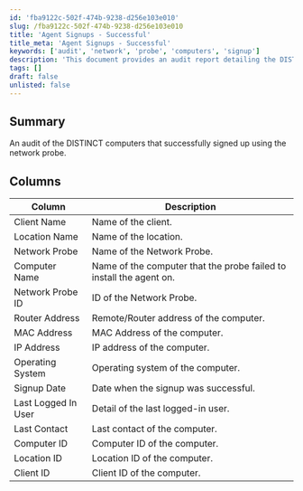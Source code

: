 ```yaml
---
id: 'fba9122c-502f-474b-9238-d256e103e010'
slug: /fba9122c-502f-474b-9238-d256e103e010
title: 'Agent Signups - Successful'
title_meta: 'Agent Signups - Successful'
keywords: ['audit', 'network', 'probe', 'computers', 'signup']
description: 'This document provides an audit report detailing the DISTINCT computers that successfully signed up using the network probe. It includes information about client names, locations, network probes, computer details, and signup dates, among other relevant data points.'
tags: []
draft: false
unlisted: false
---
```


## Summary

An audit of the DISTINCT computers that successfully signed up using the network probe.

## Columns

| Column                | Description                                                       |
|----------------------|-------------------------------------------------------------------|
| Client Name          | Name of the client.                                              |
| Location Name        | Name of the location.                                           |
| Network Probe        | Name of the Network Probe.                                      |
| Computer Name        | Name of the computer that the probe failed to install the agent on. |
| Network Probe ID     | ID of the Network Probe.                                        |
| Router Address       | Remote/Router address of the computer.                          |
| MAC Address          | MAC Address of the computer.                                    |
| IP Address           | IP address of the computer.                                     |
| Operating System     | Operating system of the computer.                               |
| Signup Date          | Date when the signup was successful.                            |
| Last Logged In User  | Detail of the last logged-in user.                              |
| Last Contact         | Last contact of the computer.                                   |
| Computer ID          | Computer ID of the computer.                                    |
| Location ID          | Location ID of the computer.                                    |
| Client ID            | Client ID of the computer.                                      |

